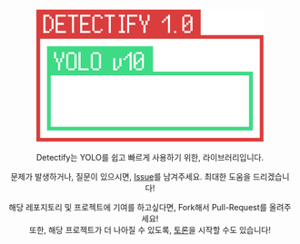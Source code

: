 <div align="center">

<br>

<img src="docs/images/detectify.png" width="400px"><br>

Detectify는 YOLO를 쉽고 빠르게 사용하기 위한, 라이브러리입니다.<br>

문제가 발생하거나, 질문이 있으시면, [Issue](https://github.com/BackGwa/Detectify/issues)를 남겨주세요. 최대한 도움을 드리겠습니다!<br>

해당 레포지토리 및 프로젝트에 기여를 하고싶다면, Fork해서 Pull-Request를 올려주세요!<br>
또한, 해당 프로젝트가 더 나아질 수 있도록, [토론](https://github.com/BackGwa/Detectify/discussions)을 시작할 수도 있습니다!

<br>

</div>
